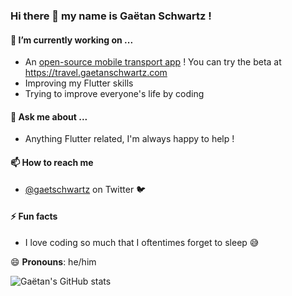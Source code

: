 ### Hi there 👋 my name is Gaëtan Schwartz !

#### 🔭 I’m currently working on ...
- An [open-source mobile transport app](https://github.com/gaetschwartz/swift_travel) ! You can try the beta at https://travel.gaetanschwartz.com
- Improving my Flutter skills
- Trying to improve everyone's life by coding

#### 💬 Ask me about ...
- Anything Flutter related, I'm always happy to help !

#### 📫 How to reach me 
- [@gaetschwartz](https://twitter.com/gaetschwartz) on Twitter 🐦

#### ⚡ Fun facts
- I love coding so much that I oftentimes forget to sleep 😅

😄 **Pronouns**: he/him

![Gaëtan's GitHub stats](https://github-readme-stats.vercel.app/api?username=gaetschwartz&count_private=true)
